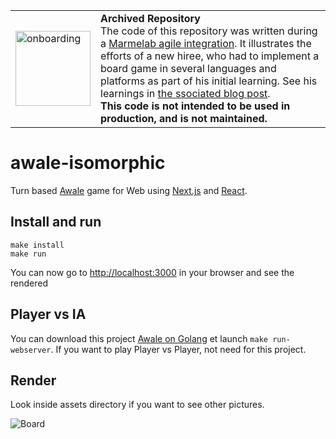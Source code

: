 <table>
        <tr>
            <td><img width="120" src="https://cdnjs.cloudflare.com/ajax/libs/octicons/8.5.0/svg/rocket.svg" alt="onboarding" /></td>
            <td><strong>Archived Repository</strong><br />
            The code of this repository was written during a <a href="https://marmelab.com/blog/2018/09/05/agile-integration.html">Marmelab agile integration</a>. It illustrates the efforts of a new hiree, who had to implement a board game in several languages and platforms as part of his initial learning. See his learnings in <a href="https://marmelab.com/blog/2017/04/07/awale-isomorphic.html">the ssociated blog post</a>.<br />
        <strong>This code is not intended to be used in production, and is not maintained.</strong>
        </td>
        </tr>
</table>

# awale-isomorphic

Turn based [Awale](https://fr.wikipedia.org/wiki/Awal%C3%A9) game for Web using [Next.js](https://github.com/zeit/next.js/) and [React](https://github.com/facebook/react).

## Install and run

```
make install
make run
```

You can now go to [http://localhost:3000](http://localhost:3000) in your browser and see the rendered

## Player vs IA

You can download this project [Awale on Golang](https://github.com/marmelab/awale-go) et launch `make run-webserver`.
If you want to play Player vs Player, not need for this project.

## Render

Look inside assets directory if you want to see other pictures.

![Board](../master/assets/board.png?raw=true)
